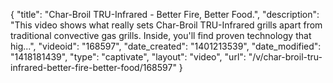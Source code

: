 {
    "title": "Char-Broil TRU-Infrared - Better Fire, Better Food.",
    "description": "This video shows what really sets Char-Broil TRU-Infrared grills apart from traditional convective gas grills. Inside, you'll find proven technology that hig...",
    "videoid": "168597",
    "date_created": "1401213539",
    "date_modified": "1418181439",
    "type": "captivate",
    "layout": "video",
    "url": "\/v\/char-broil-tru-infrared-better-fire-better-food\/168597"
}
